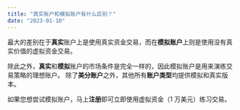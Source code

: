 ```yaml
---
title: "真实账户和模拟账户有什么区别？"
date: "2023-01-10"
---
```


最大的差别在于**真实**账户上是使用真实资金交易，而在**模拟账户**上则是使用没有真实价值的虚拟资金交易。

除此之外，**真实**和**模拟**账户的市场条件是完全一样的，因此模拟账户是用来演练交易策略的理想账户。 除了**美分账户**之外，其他所有**账户类型**均提供模拟和真实版本。

如果您想尝试模拟账户，马上**注册**即可立即使用虚拟资金（1 万美元）练习交易。
